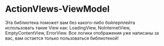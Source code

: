 # ActionVIews-ViewModel
Эта библиотека поможет вам без какого-либо бойлерплейта использовать такие View как: LoadingView, NoInternetView, EmptyContentView, ErrorView. Все логики отображения уже написаны за вас, вам остается только пользоваться библиотекой!
